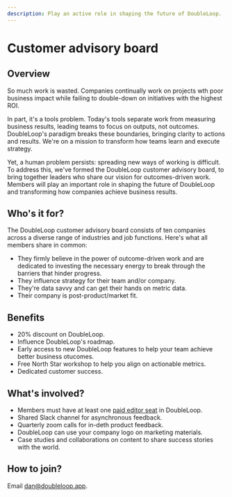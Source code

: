 ```yaml
---
description: Play an active role in shaping the future of DoubleLoop.
---
```


# Customer advisory board

## Overview

So much work is wasted. Companies continually work on projects wth poor business impact while failing to double-down on initiatives with the highest ROI.

In part, it's a tools problem. Today's tools separate work from measuring business results, leading teams to focus on outputs, not outcomes. DoubleLoop's paradigm breaks these boundaries, bringing clarity to actions and results. We're on a mission to transform how teams learn and execute strategy.

Yet, a human problem persists: spreading new ways of working is difficult. To address this, we've formed the DoubleLoop customer advisory board, to bring together leaders who share our vision for outcomes-driven work. Members will play an important role in shaping the future of DoubleLoop and transforming how companies achieve business results.

## Who's it for?

The DoubleLoop customer advisory board consists of ten companies across a diverse range of industries and job functions. Here's what all members share in common:

* They firmly believe in the power of outcome-driven work and are dedicated to investing the necessary energy to break through the barriers that hinder progress.
* They influence strategy for their team and/or company.
* They're data savvy and can get their hands on metric data.
* Their company is post-product/market fit.

## Benefits

* 20% discount on DoubleLoop.
* Influence DoubleLoop's roadmap.
* Early access to new DoubleLoop features to help your team achieve better business otucomes.
* Free North Star workshop to help you align on actionable metrics.
* Dedicated customer success.

## What's involved?

* Members must have at least one [paid editor seat](https://doubleloop.app/pricing) in DoubleLoop.
* Shared Slack channel for asynchronous feedback.
* Quarterly zoom calls for in-deth product feedback.
* DoubleLoop can use your company logo on marketing materials.
* Case studies and collaborations on content to share success stories with the world.

## How to join?

Email dan@doubleloop.app.
